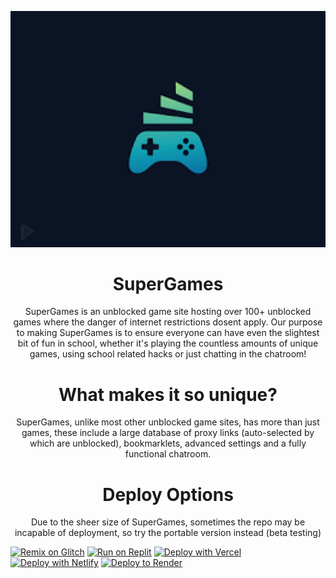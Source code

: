 <p align="center">
  <kbd>
    <img width="750px" src="/images/cybriagames/images.png">
  </kbd>
</p>

<h1 align="center">SuperGames</h1>

<p align="center">SuperGames is an unblocked game site hosting over 100+ unblocked games where the danger of internet restrictions dosent apply. Our purpose to making SuperGames is to ensure everyone can have even the slightest bit of fun in school, whether it's playing the countless amounts of unique games, using school related hacks or just chatting in the chatroom!</p>

<h1 align="center">What makes it so unique?</h1>

<p align="center">SuperGames, unlike most other unblocked game sites, has more than just games, these include a large database of proxy links (auto-selected by which are unblocked), bookmarklets, advanced settings and a fully functional chatroom.</p>

<h1 align="center">Deploy Options</h1>

<p align="center">Due to the sheer size of SuperGames, sometimes the repo may be incapable of deployment, so try the portable version instead (beta testing)</p>

[![Remix on Glitch](https://binbashbanana.github.io/deploy-buttons/buttons/remade/glitch.svg)](https://glitch.com/edit/#!/import/github/MyBooty165/verbose-garbanzo)
[![Run on Replit](https://binbashbanana.github.io/deploy-buttons/buttons/remade/replit.svg)](https://replit.com/github/MyBooty165/verbose-garbanzo)
[![Deploy with Vercel](https://binbashbanana.github.io/deploy-buttons/buttons/remade/vercel.svg)](https://vercel.com/new/clone?repositoryurl=https://github.com/MyBooty165/verbose-garbanzo)
[![Deploy with Netlify](https://binbashbanana.github.io/deploy-buttons/buttons/remade/netlify.svg)](https://app.netlify.com/start/deploy?repository=https://github.com/CybriaTech/SuperGames)
[![Deploy to Render](https://binbashbanana.github.io/deploy-buttons/buttons/remade/render.svg)](https://render.com/deploy?repo=https://github.com/MyBooty165/verbose-garbanzo)

